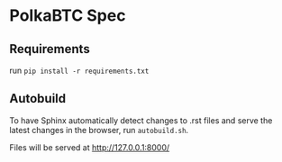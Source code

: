 # PolkaBTC Spec

## Requirements

run ``pip install -r requirements.txt``


## Autobuild

To have Sphinx automatically detect changes to .rst files and serve the latest changes in the browser, run `autobuild.sh`. 

Files will be served at http://127.0.0.1:8000/


